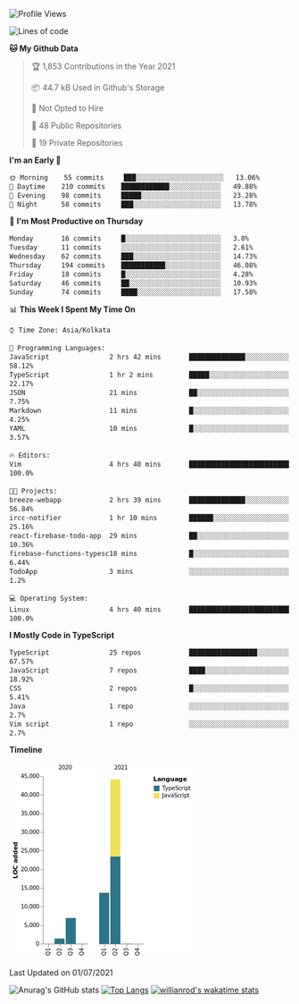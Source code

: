 <!--START_SECTION:waka-->
![Profile Views](http://img.shields.io/badge/Profile%20Views-0-blue)

![Lines of code](https://img.shields.io/badge/From%20Hello%20World%20I%27ve%20Written-66336%20lines%20of%20code-blue)

**🐱 My Github Data** 

> 🏆 1,853 Contributions in the Year 2021
 > 
> 📦 44.7 kB Used in Github's Storage 
 > 
> 🚫 Not Opted to Hire
 > 
> 📜 48 Public Repositories 
 > 
> 🔑 19 Private Repositories  
 > 
**I'm an Early 🐤** 

```text
🌞 Morning    55 commits     ███░░░░░░░░░░░░░░░░░░░░░░   13.06% 
🌆 Daytime    210 commits    ████████████░░░░░░░░░░░░░   49.88% 
🌃 Evening    98 commits     █████░░░░░░░░░░░░░░░░░░░░   23.28% 
🌙 Night      58 commits     ███░░░░░░░░░░░░░░░░░░░░░░   13.78%

```
📅 **I'm Most Productive on Thursday** 

```text
Monday       16 commits     █░░░░░░░░░░░░░░░░░░░░░░░░   3.8% 
Tuesday      11 commits     ░░░░░░░░░░░░░░░░░░░░░░░░░   2.61% 
Wednesday    62 commits     ███░░░░░░░░░░░░░░░░░░░░░░   14.73% 
Thursday     194 commits    ███████████░░░░░░░░░░░░░░   46.08% 
Friday       18 commits     █░░░░░░░░░░░░░░░░░░░░░░░░   4.28% 
Saturday     46 commits     ██░░░░░░░░░░░░░░░░░░░░░░░   10.93% 
Sunday       74 commits     ████░░░░░░░░░░░░░░░░░░░░░   17.58%

```


📊 **This Week I Spent My Time On** 

```text
⌚︎ Time Zone: Asia/Kolkata

💬 Programming Languages: 
JavaScript               2 hrs 42 mins       ██████████████░░░░░░░░░░░   58.12% 
TypeScript               1 hr 2 mins         █████░░░░░░░░░░░░░░░░░░░░   22.17% 
JSON                     21 mins             ██░░░░░░░░░░░░░░░░░░░░░░░   7.75% 
Markdown                 11 mins             █░░░░░░░░░░░░░░░░░░░░░░░░   4.25% 
YAML                     10 mins             █░░░░░░░░░░░░░░░░░░░░░░░░   3.57%

🔥 Editors: 
Vim                      4 hrs 40 mins       █████████████████████████   100.0%

🐱‍💻 Projects: 
breeze-webapp            2 hrs 39 mins       ██████████████░░░░░░░░░░░   56.84% 
ircc-notifier            1 hr 10 mins        ██████░░░░░░░░░░░░░░░░░░░   25.16% 
react-firebase-todo-app  29 mins             ██░░░░░░░░░░░░░░░░░░░░░░░   10.36% 
firebase-functions-typesc18 mins             █░░░░░░░░░░░░░░░░░░░░░░░░   6.44% 
TodoApp                  3 mins              ░░░░░░░░░░░░░░░░░░░░░░░░░   1.2%

💻 Operating System: 
Linux                    4 hrs 40 mins       █████████████████████████   100.0%

```

**I Mostly Code in TypeScript** 

```text
TypeScript               25 repos            █████████████████░░░░░░░░   67.57% 
JavaScript               7 repos             ████░░░░░░░░░░░░░░░░░░░░░   18.92% 
CSS                      2 repos             █░░░░░░░░░░░░░░░░░░░░░░░░   5.41% 
Java                     1 repo              ░░░░░░░░░░░░░░░░░░░░░░░░░   2.7% 
Vim script               1 repo              ░░░░░░░░░░░░░░░░░░░░░░░░░   2.7%

```


**Timeline**

![Chart not found](https://raw.githubusercontent.com/wise-introvert/wise-introvert/master/charts/bar_graph.png) 


 Last Updated on 01/07/2021
<!--END_SECTION:waka-->
![Anurag's GitHub stats](https://github-readme-stats.vercel.app/api?username=wise-introvert&count_private=true&show_icons=true)
[![Top Langs](https://github-readme-stats.vercel.app/api/top-langs/?username=wise-introvert&langs_count=10)](https://github.com/anuraghazra/github-readme-stats)
[![willianrod's wakatime stats](https://github-readme-stats.vercel.app/api/wakatime?username=wiseintrovert)](https://github.com/anuraghazra/github-readme-stats)
